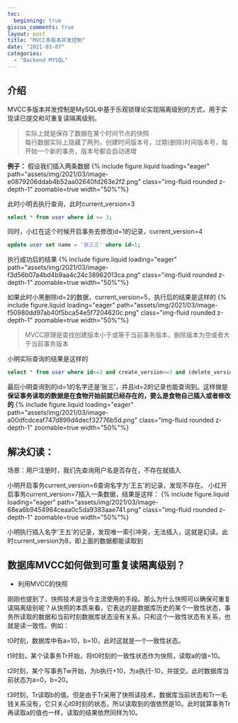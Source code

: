 ```yaml
---
toc:
  beginning: true
giscus_comments: true
layout: post
title: "MVCC多版本并发控制"
date: "2021-03-07"
categories: 
  - "Backend MYSQL"
---
```


## 介绍
MVCC多版本并发控制是MySQL中基于乐观锁理论实现隔离级别的方式，用于实现读已提交和可重复读隔离级别。

> 实际上就是保存了数据在某个时间节点的快照<br>
> 每行数据实际上隐藏了两列，创建时间版本号，过期(删除)时间版本号，每开始一个新的事务，版本号都会自动递增

**例子：**
假设我们插入两条数据
{% include figure.liquid loading="eager" path="assets/img/2021/03/image-e0879206ddab4b52aa02640fd263e2f2.png" class="img-fluid rounded z-depth-1" zoomable=true width="50%"%}

此时小明去执行查询，此时current_version=3

```sql
select * from user where id <= 3;
```
同时，小红在这个时候开启事务去修改id=1的记录，current_version=4

```sql
update user set name = '张三三' where id=1;
```

执行成功后的结果
{% include figure.liquid loading="eager" path="assets/img/2021/03/image-f3d56b07a4bd4b9aa4c24c38962013ca.png" class="img-fluid rounded z-depth-1" zoomable=true width="50%"%}

如果此时小黑删除id=2的数据，current_version=5，执行后的结果是这样的
{% include figure.liquid loading="eager" path="assets/img/2021/03/image-f50980dd97ab40f5bca54e5f7204620c.png" class="img-fluid rounded z-depth-1" zoomable=true width="50%"%}

> MVCC原理是查找创建版本小于或等于当前事务版本，删除版本为空或者大于当前事务版本

小明实际查询的结果是这样的

```sql
select * from user where id<=3 and create_version<=3 and (delete_version>3 or delete_version is null);
```
最后小明查询到的id=1的名字还是‘张三’，并且id=2的记录也能查询到。这样做是**保证事务读取的数据是在食物开始前就已经存在的，要么是食物自己插入或者修改的**
{% include figure.liquid loading="eager" path="assets/img/2021/03/image-a00dfcdceaf747d899d4decf32776b5d.png" class="img-fluid rounded z-depth-1" zoomable=true width="50%"%}

## 解决幻读：
场景：用户注册时，我们先查询用户名是否存在，不存在就插入

小明开启事务current_version=6查询名字为'王五'的记录，发现不存在。
小红开启事务current_version=7插入一条数据，结果是这样：
{% include figure.liquid loading="eager" path="assets/img/2021/03/image-68ea6b9454964ceaa0c5da9383aae741.png" class="img-fluid rounded z-depth-1" zoomable=true width="50%"%}

小明执行插入名字'王五'的记录，发现唯一索引冲突，无法插入，这就是幻读。此时current_version为8，即上面的数据都能读取到

## 数据库MVCC如何做到可重复读隔离级别？

- 利用MVCC的快照

刚刚也提到了，快照技术是当今主流使用的手段。那么为什么快照可以确保可重复读隔离级别呢？从快照的本质来看，它表达的是数据库历史的某个一致性状态，事务所读取的数据和当前时刻数据库状态没有关系，只和这个一致性状态有关系，也就是读一致性。例如：

t0时刻，数据库中有a=10，b=10，此时这就是一个一致性状态。

t1时刻，某个读事务Tr开始，将t0时刻的一致性状态作为快照，读取a的值=10。

t2时刻，某个写事务Tw开始，为b执行+10，为a执行-10，并提交。此时数据库当前状态为a=0，b=20。

t3时刻，Tr读取b的值。但是由于Tr采用了快照读技术，数据库当前状态和Tr一毛钱关系没有，它只关心t0时刻的状态，所以读取到的值依然是10。此时就算事务Tr再读取a的值也一样，读取的结果依然同样为10。

